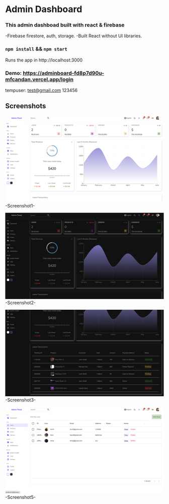 # Admin Dashboard

### This admin dashboad built with react & firebase

-Firebase firestore, auth, storage.
-Built React without UI libraries. 

### `npm install` && `npm start`

Runs the app in http://localhost:3000

### Demo: https://adminboard-fd8p7d90u-mfcandan.vercel.app/login

tempuser:
test@gmail.com
123456
## Screenshots

![Screenshot](screenshots/screenshot1.png)
-Screenshot1-

![Screenshot](screenshots/screenshot2.png)
-Screenshot2-

![Screenshot](screenshots/screenshot3.png)
-Screenshot3-

![Screenshot](screenshots/screenshot4.png)
-Screenshot5-
